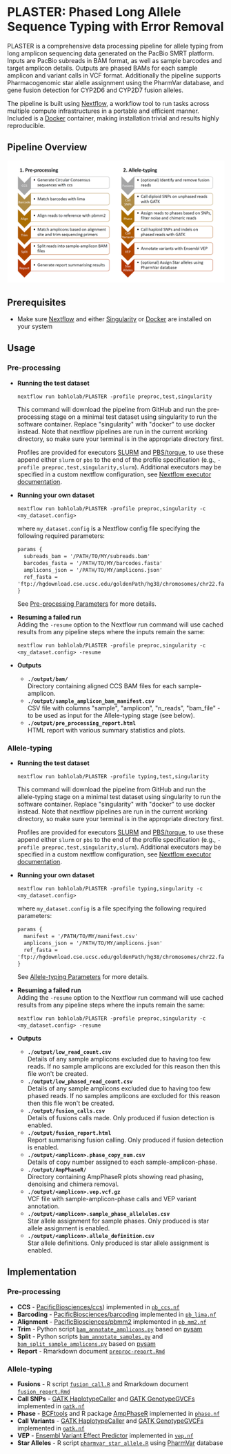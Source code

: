 # **PLASTER**: Phased Long Allele Sequence Typing with Error Removal

PLASTER is a comprehensive data processing pipeline for allele typing from long amplicon sequencing data generated on the PacBio SMRT platform. Inputs are PacBio subreads in BAM format, as well as sample barcodes and target amplicon details. Outputs are phased BAMs for each sample amplicon and variant calls in VCF format. Additionally the pipeline supports Pharmacogenomic star alelle assignment using the PharmVar database, and gene fusion detection for CYP2D6 and CYP2D7 fusion alleles.

The pipeline is built using [Nextflow](https://nextflow.io/), a workflow tool to run tasks across multiple compute infrastructures in a  portable and efficient manner. Included is a [Docker](https://www.docker.com/) container, making installation trivial and results highly reproducible. 

## Pipeline Overview
<p align="center"><img src="doc/diagram.png"/></p>

## Prerequisites

* Make sure [Nextflow](https://nextflow.io/) and either [Singularity](https://sylabs.io/guides/3.0/user-guide/index.html) or [Docker](https://www.docker.com/) are installed on your system

## Usage

### Pre-processing

* **Running the test dataset**
  ```
  nextflow run bahlolab/PLASTER -profile preproc,test,singularity
  ```
  This command will download the pipeline from GitHub and run the pre-processing stage on a minimal test dataset using singularity to run the software container. Replace "singularity" with "docker" to use docker instead. Note that nextflow pipelines are run in the current working directory, so make sure your terminal is in the appropriate directory first.  
  
  Profiles are provided for executors [SLURM](https://slurm.schedmd.com/documentation.html) and [PBS/torque](http://en.wikipedia.org/wiki/Portable_Batch_System), to use these append either `slurm` or `pbs` to the end of the profile specification (e.g., `-profile preproc,test,singularity,slurm`). Additional executors may be specified in a custom nextflow configuration, see [Nextflow executor documentation](https://www.nextflow.io/docs/latest/executor.html).
* **Running your own dataset**
  ```
  nextflow run bahlolab/PLASTER -profile preproc,singularity -c <my_dataset.config>
  ```
  where `my_dataset.config` is a Nextflow config file specifying the following required parameters:
  ```Nextflow
  params {
    subreads_bam = '/PATH/TO/MY/subreads.bam'
    barcodes_fasta = '/PATH/TO/MY/barcodes.fasta'
    amplicons_json = '/PATH/TO/MY/amplicons.json'
    ref_fasta = 'ftp://hgdownload.cse.ucsc.edu/goldenPath/hg38/chromosomes/chr22.fa.gz'
  }
  ```
  See [Pre-processing Parameters](doc/preproc.md) for more details.
* **Resuming a failed run**  
  Adding the `-resume` option to the Nextflow run command will use cached results from any pipeline steps where the inputs remain the same:
  ```
  nextflow run bahlolab/PLASTER -profile preproc,singularity -c <my_dataset.config> -resume
  ```
* **Outputs**  
  * **`./output/bam/`**  
    Directory containing aligned CCS BAM files for each sample-amplicon.
  * **`./output/sample_amplicon_bam_manifest.csv`**  
    CSV file with columns "sample", "amplicon", "n_reads", "bam_file" - to be used as input for the Allele-typing stage (see below).
  * **`./output/pre_processing_report.html`**  
    HTML report with various summary statistics and plots.

### Allele-typing

* **Running the test dataset**
  ```
  nextflow run bahlolab/PLASTER -profile typing,test,singularity
  ```
  This command will download the pipeline from GitHub and run the allele-typing stage on a minimal test dataset using singularity to run the software container. Replace "singularity" with "docker" to use docker instead. Note that nextflow pipelines are run in the current working directory, so make sure your terminal is in the appropriate directory first.
  
  Profiles are provided for executors [SLURM](https://slurm.schedmd.com/documentation.html) and [PBS/torque](http://en.wikipedia.org/wiki/Portable_Batch_System), to use these append either `slurm` or `pbs` to the end of the profile specification (e.g., `-profile preproc,test,singularity,slurm`). Additional executors may be specified in a custom nextflow configuration, see [Nextflow executor documentation](https://www.nextflow.io/docs/latest/executor.html).
* **Running your own dataset**
  ```
  nextflow run bahlolab/PLASTER -profile typing,singularity -c <my_dataset.config>
  ```
  where `my_dataset.config` is a file specifying the following required parameters:
  ```Nextflow
  params {
    manifest = '/PATH/TO/MY/manifest.csv'
    amplicons_json = '/PATH/TO/MY/amplicons.json'
    ref_fasta = 'ftp://hgdownload.cse.ucsc.edu/goldenPath/hg38/chromosomes/chr22.fa.gz'
  }
  ```
  See [Allele-typing Parameters](doc/typing.md) for more details.
* **Resuming a failed run**  
  Adding the `-resume` option to the Nextflow run command will use cached results from any pipeline steps where the inputs remain the same:
  ```
  nextflow run bahlolab/PLASTER -profile preproc,singularity -c <my_dataset.config> -resume
  ```
* **Outputs**  
  * **`./output/low_read_count.csv`**  
    Details of any sample amplicons excluded due to having too few reads. If no sample amplicons are excluded for this reason then this file won't be created.
  * **`./output/low_phased_read_count.csv`**  
    Details of any sample amplicons excluded due to having too few phased reads. If no samples amplicons are excluded for this reason then this file won't be created.
  * **`./output/fusion_calls.csv`**  
    Details of fusions calls made. Only produced if fusion detection is enabled.
  * **`./output/fusion_report.html`**  
    Report summarising fusion calling. Only produced if fusion detection is enabled.
  * **`./output/<amplicon>.phase_copy_num.csv`**  
    Details of copy number assigned to each sample-amplicon-phase.
  * **`./output/AmpPhaseR/`**  
    Directory containing AmpPhaseR plots showing read phasing, denoising and chimera removal.
  * **`./output/<amplicon>.vep.vcf.gz`**  
  VCF file with sample-amplicon-phase calls and VEP variant annotation.
  * **`./output/<amplicon>.sample_phase_alleleles.csv`**  
  Star allele assignment for sample phases. Only produced is star allele assignment is enabled.
  * **`./output/<amplicon>.allele_definition.csv`**  
  Star allele definitions. Only produced is star allele assignment is enabled.
    
    

## Implementation

### Pre-processing

* **CCS** - [PacificBiosciences/ccs](https://github.com/PacificBiosciences/ccs)) implemented in [`pb_ccs.nf`](nf/preproc/pb_ccs.nf)
* **Barcoding** - [PacificBiosciences/barcoding](https://github.com/PacificBiosciences/barcoding) implemented in [`pb_lima.nf`](nf/preproc/pb_lima.nf)
* **Alignment** - [PacificBiosciences/pbmm2](https://github.com/PacificBiosciences/pbmm2) implemented in [`pb_mm2.nf`](nf/preproc/pb_mm2.nf)
* **Trim** - Python script [`bam_annotate_amplicons.py`](bin/bam_annotate_samples.py) based on [pysam](https://github.com/pysam-developers/pysam)
* **Split** - Python scripts [`bam_annotate_samples.py`](bin/bam_annotate_samples.py) and [`bam_split_sample_amplicons.py`](bin/bam_split_sample_amplicons.py) based on [pysam](https://github.com/pysam-developers/pysam)
* **Report** - Rmarkdown document [`preproc-report.Rmd`](bin/preproc-report.Rmd)

### Allele-typing

* **Fusions** - R script [`fusion_call.R`](bin/fusion_call.R) and Rmarkdown document [`fusion_report.Rmd`](bin/fusion_report.Rmd)
* **Call SNPs** - [GATK HaplotypeCaller](https://gatk.broadinstitute.org/hc/en-us/articles/4404604697243-HaplotypeCaller) and [GATK GenotypeGVCFs](https://gatk.broadinstitute.org/hc/en-us/articles/4404607598875-GenotypeGVCFs) implemented in [`gatk.nf`](nf/typing/gatk.nf)
* **Phase** - [BCFtools](http://samtools.github.io/bcftools/bcftools.html) and R package [AmpPhaseR](AmpPhaseR) implemented in [`phase.nf`](nf/typing/phase.nf)
* **Call Variants** - [GATK HaplotypeCaller](https://gatk.broadinstitute.org/hc/en-us/articles/4404604697243-HaplotypeCaller) and [GATK GenotypeGVCFs](https://gatk.broadinstitute.org/hc/en-us/articles/4404607598875-GenotypeGVCFs) implemented in [`gatk.nf`](nf/typing/gatk.nf)
* **VEP** - [Ensembl Variant Effect Predictor](https://www.ensembl.org/info/docs/tools/vep/index.html) implemented in [`vep.nf`](nf/typing/vep.nf)
* **Star Alleles** - R script [`pharmvar_star_allele.R`](bin/pharmvar_star_allele.R) using [PharmVar](https://www.pharmvar.org/) database

